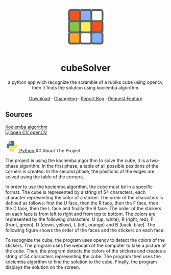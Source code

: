 <a name="readme-top"></a>

<!-- PROJECT LOGO -->

<br />
<div align="center">
<a href="https://github.com/quentinformatique/cubeSolver">
<img src="images/logo.png" alt="Logo" width="140" height="140">
</a>

<h1 align=\"center\">cubeSolver</h1>
<p align="center">
a python app wich recognize the scramble of a rubiks cube using opencv, then it finds the solution using kociemba algorithm.
<br /> 
 
<br /> 
<a href="https://github.com/quentinformatique/cubeSolver/releases/latest">Download</a>
·
<a href="https://github.com/quentinformatique/cubeSolver/blob/master/CHANGELOG.md">Changelog</a>
·
<a href="https://github.com/quentinformatique/cubeSolver/issues/new/choose">Report Bug</a>
·
<a href="https://github.com/quentinformatique/cubeSolver/issues/new/choose">Request Feature</a>
</p> 
</div>

## Sources

<a href="https://pypi.org/project/kociemba/">Kociemba algorithm</a></br>
<a href="https://pypi.org/project/opencv-python/">
<img src="https://github.com/opencv/opencv/wiki/logo/OpenCV_logo_no_text.png" alt="open CV" width="40" height="40"/> openCV
</a></br>

<a href="https://www.python.org">
<img src="https://raw.githubusercontent.com/devicons/devicon/master/icons/python/python-original.svg" alt="python" width="40" height="40"/> Python
</a>
## About The Project <br>

The project is using the kociemba algorithm to solve the cube, it is a two-phase algorithm. In the first phase, a table of all possible positions of the corners is created. In the second phase, the positions of the edges are solved using the table of the corners.

In order to use the kociemba algorithm, the cube must be in a specific format. The cube is represented by a string of 54 characters, each character representing the color of a sticker. The order of the characters is defined as follows: first the U face, then the R face, then the F face, then the D face, then the L face and finally the B face. The order of the stickers on each face is from left to right and from top to bottom. The colors are represented by the following characters: U (up, white), R (right, red), F (front, green), D (down, yellow), L (left, orange) and B (back, blue). The following figure shows the order of the faces and the stickers on each face.

To recognize the cube, the program uses opencv to detect the colors of the stickers. The program uses the webcam of the computer to take a picture of the cube. Then, the program detects the colors of the stickers and creates a string of 54 characters representing the cube. The program then uses the kociemba algorithm to find the solution to the cube. Finally, the program displays the solution on the screen.
